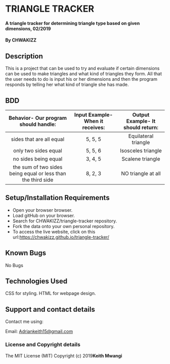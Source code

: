 # TRIANGLE TRACKER
#### A triangle tracker for determining triangle type based on given dimensions, 02/2019
#### By **CHWAKIZZ**
## Description
This is a project that can be used to try and evaluate if certain dimensions can be used to make triangles and what kind of triangles they form. All that the user needs to do is input his or her dimensions and then the program responds by telling her what kind of triangle she has made.
## BDD
| Behavior- Our program should handle: | Input Example- When it receives: | Output Example- It should return: |
| :-------------: | :-------------: | :-------------: |
| sides that are all equal | 5, 5, 5 | Equilateral triangle |
| only two sides equal | 5, 5, 6 | Isosceles triangle |
| no sides being equal | 3, 4, 5 | Scalene triangle |
| the sum of two sides being equal or less than the third side | 8, 2, 3 | NO triangle at all |
## Setup/Installation Requirements
* Open your browser browser.
* Load gitHub on your browser.
* Search for CHWAKIZZ/triangle-tracker repository.
* Fork the data onto your own personal repository.
* To access the live website, click on this url:https://chwakizz.github.io/triangle-tracker/
## Known Bugs
No Bugs
## Technologies Used
CSS for styling.
HTML for webpage design.
## Support and contact details
Contact me using:

Email: Adriankeith15@gmail.com
### License and Copyright details
The MIT License (MIT)
Copyright (c) 2019**Keith Mwangi**
